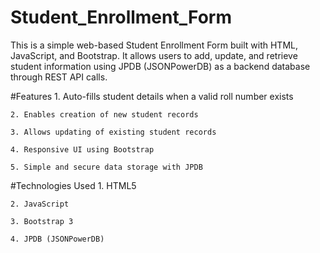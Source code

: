# Student_Enrollment_Form

This is a simple web-based Student Enrollment Form built with HTML, JavaScript, and Bootstrap. It allows users to add, update, and retrieve student information using JPDB (JSONPowerDB) as a backend database through REST API calls.

#Features
    1. Auto-fills student details when a valid roll number exists
    
    2. Enables creation of new student records
    
    3. Allows updating of existing student records
    
    4. Responsive UI using Bootstrap
    
    5. Simple and secure data storage with JPDB

#Technologies Used
    1. HTML5
  
    2. JavaScript
    
    3. Bootstrap 3
    
    4. JPDB (JSONPowerDB)
